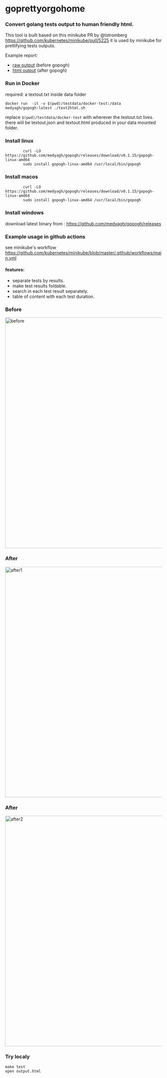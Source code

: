 # goprettyorgohome
### Convert golang tests output to human friendly html.

This tool is built based on this minikube PR by @tstromberg https://github.com/kubernetes/minikube/pull/5225 it is used by minikube for prettifying tests outputs.

Example report:  
- [raw output](https://storage.googleapis.com/minikube-builds/logs/6258/VirtualBox_Linux.txt) (before gopogh)
- [html output](https://storage.googleapis.com/minikube-builds/logs/6258/VirtualBox_Linux.html) (after gopogh)

### Run in Docker
required: a textout.txt inside data folder
```
docker run  -it -v $(pwd)/testdata/docker-test:/data  medyagh/gopogh:latest ./text2html.sh
```

replace `$(pwd)/testdata/docker-test` with wherever the testout.txt lives. there will be textout.json and textout.html produced in your data mounted folder.

### Install linux
```
        curl -LO https://github.com/medyagh/gopogh/releases/download/v0.1.15/gopogh-linux-amd64
        sudo install gopogh-linux-amd64 /usr/local/bin/gopogh
```

### Install macos
```
        curl -LO https://github.com/medyagh/gopogh/releases/download/v0.1.15/gopogh-linux-amd64
        sudo install gopogh-linux-amd64 /usr/local/bin/gopogh
```

### Install windows
download latest binary from :
https://github.com/medyagh/gopogh/releases


### Example usage in github actions

see minikube's workflow 
https://github.com/kubernetes/minikube/blob/master/.github/workflows/main.yml


#### features:
- separate tests by results.
- make test results foldable.
- search in each test result separately.
- table of content with each test duration.


### Before
<img src="https://raw.githubusercontent.com/medyagh/gopogh/master/images/before.png" width="738" alt="before">

### After
<img src="https://raw.githubusercontent.com/medyagh/gopogh/master/images/after1.png" width="738" alt="after1">

### After
<img src="https://raw.githubusercontent.com/medyagh/gopogh/master/images/after2.png" width="738" alt="after2">


### Try localy 
```
make test
open output.html
```